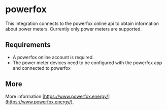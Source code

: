 # powerfox

This integration connects to the powerfox online api to obtain information about power meters.
Currently only power meters are supported.

## Requirements

* A powerfox online account is required.
* The power meter devices need to be configured with the powerfox app and connected to powerfox

## More

More information [https://www.powerfox.energy/](https://www.powerfox.energy/).
